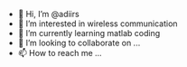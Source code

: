 - 👋 Hi, I’m @adiirs
- 👀 I’m interested in wireless communication
- 🌱 I’m currently learning matlab coding
- 💞️ I’m looking to collaborate on ...
- 📫 How to reach me ...

<!---
adiirs/adiirs is a ✨ special ✨ repository because its `README.md` (this file) appears on your GitHub profile.
You can click the Preview link to take a look at your changes.
--->
